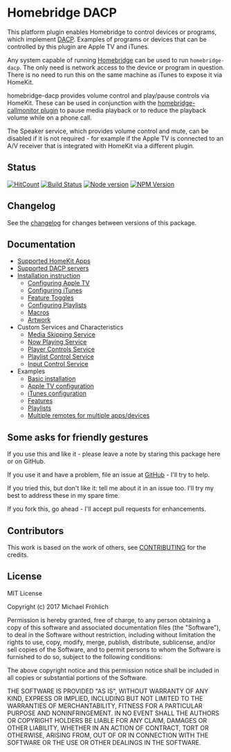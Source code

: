 # Homebridge DACP

This platform plugin enables Homebridge to control devices or programs, which implement [DACP](https://en.wikipedia.org/wiki/Digital_Audio_Control_Protocol). Examples of programs or
devices that can be controlled by this plugin are Apple TV and iTunes.

Any system capable of running [Homebridge](https://github.com/nfarina/homebridge) can be
used to run `homebridge-dacp`. The only need is network access to the device or program in
question. There is no need to run this on the same machine as iTunes to expose it via HomeKit.

homebridge-dacp provides volume control and play/pause controls via HomeKit. These can be
used in conjunction with the [homebridge-callmonitor plugin](https://github.com/grover/homebridge-callmonitor)
to pause media playback or to reduce the playback volume while on a phone call.

The Speaker service, which provides volume control and mute, can be disabled if it is not
required - for example if the Apple TV is connected to an A/V receiver that is integrated
with HomeKit via a different plugin.

## Status

[![HitCount](http://hits.dwyl.io/grover/homebridge-dacp.svg)](https://github.com/grover/homebridge-dacp)
[![Build Status](https://travis-ci.org/grover/homebridge-dacp.png?branch=master)](https://travis-ci.org/grover/homebridge-dacp)
[![Node version](https://img.shields.io/node/v/homebridge-dacp.svg?style=flat)](http://nodejs.org/download/)
[![NPM Version](https://badge.fury.io/js/homebridge-dacp.svg?style=flat)](https://npmjs.org/package/homebridge-dacp)

## Changelog

See the [changelog](CHANGELOG.md) for changes between versions of this package.

## Documentation

* [Supported HomeKit Apps](docs/apps.md)
* [Supported DACP servers](docs/servers.md)
* [Installation instruction](docs/install.md)
  * [Configuring Apple TV](docs/configuration/appletv.md)
  * [Configuring iTunes](docs/configuration/itunes.md)
  * [Feature Toggles](docs/configuration/features.md)
  * [Configuring Playlists](docs/configuration/playlists.md)
  * [Macros](docs/configuration/macros.md)
  * [Artwork](docs/configuration/artwork.md)
* Custom Services and Characteristics
  * [Media Skipping Service](docs/services/mediaskippingservice.md)
  * [Now Playing Service](docs/services/nowplayingservice.md)
  * [Player Controls Service](docs/services/playercontrolsservice.md)
  * [Playlist Control Service](docs/services/playlistcontrolservice.md)
  * [Input Control Service](docs/services/inputcontrolservice.md)
* Examples
  * [Basic installation](examples/install)
  * [Apple TV configuration](examples/appletv)
  * [iTunes configuration](examples/itunes)
  * [Features](examples/features)
  * [Playlists](examples/playlists)
  * [Multiple remotes for multiple apps/devices](examples/multiple-remotes)

## Some asks for friendly gestures

If you use this and like it - please leave a note by staring this package here or on GitHub.

If you use it and have a problem, file an issue at [GitHub](https://github.com/grover/homebridge-dacp/issues) - I'll try to help.

If you tried this, but don't like it: tell me about it in an issue too. I'll try my best
to address these in my spare time.

If you fork this, go ahead - I'll accept pull requests for enhancements.

## Contributors

This work is based on the work of others, see [CONTRIBUTING](CONTRIBUTING.md) for the credits.

## License

MIT License

Copyright (c) 2017 Michael Fröhlich

Permission is hereby granted, free of charge, to any person obtaining a copy
of this software and associated documentation files (the "Software"), to deal
in the Software without restriction, including without limitation the rights
to use, copy, modify, merge, publish, distribute, sublicense, and/or sell
copies of the Software, and to permit persons to whom the Software is
furnished to do so, subject to the following conditions:

The above copyright notice and this permission notice shall be included in all
copies or substantial portions of the Software.

THE SOFTWARE IS PROVIDED "AS IS", WITHOUT WARRANTY OF ANY KIND, EXPRESS OR
IMPLIED, INCLUDING BUT NOT LIMITED TO THE WARRANTIES OF MERCHANTABILITY,
FITNESS FOR A PARTICULAR PURPOSE AND NONINFRINGEMENT. IN NO EVENT SHALL THE
AUTHORS OR COPYRIGHT HOLDERS BE LIABLE FOR ANY CLAIM, DAMAGES OR OTHER
LIABILITY, WHETHER IN AN ACTION OF CONTRACT, TORT OR OTHERWISE, ARISING FROM,
OUT OF OR IN CONNECTION WITH THE SOFTWARE OR THE USE OR OTHER DEALINGS IN THE
SOFTWARE.
